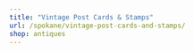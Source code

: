 ```yaml
---
title: "Vintage Post Cards & Stamps"
url: /spokane/vintage-post-cards-and-stamps/
shop: antiques
---
```

